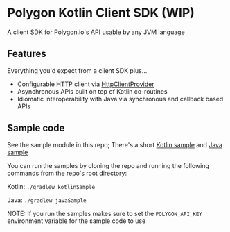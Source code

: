 # Polygon Kotlin Client SDK (WIP)

A client SDK for Polygon.io's API usable by any JVM language

## Features
Everything you'd expect from a client SDK plus...
- Configurable HTTP client via [HttpClientProvider](src/main/kotlin/io/polygon/kotlin/sdk/HttpClientProvider.kt)
- Asynchronous APIs built on top of Kotlin co-routines
- Idiomatic interoperability with Java via synchronous and callback based APIs

## Sample code
See the sample module in this repo; There's a short [Kotlin sample](sample/src/main/java/io/polygon/kotlin/sdk/sample/KotlinUsageSample.kt) 
and [Java sample](sample/src/main/java/io/polygon/kotlin/sdk/sample/JavaUsageSample.java)


You can run the samples by cloning the repo and running the following commands from the repo's root directory:

Kotlin: `./gradlew kotlinSample`

Java: `./gradlew javaSample`

NOTE: If you run the samples makes sure to set the `POLYGON_API_KEY` environment variable for the sample code to use
